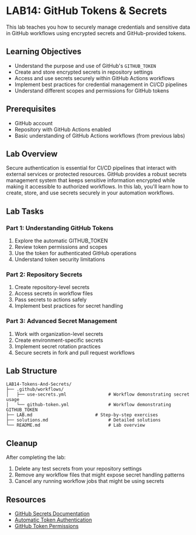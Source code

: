 # LAB14: GitHub Tokens & Secrets

This lab teaches you how to securely manage credentials and sensitive data in GitHub workflows using encrypted secrets and GitHub-provided tokens.

## Learning Objectives

- Understand the purpose and use of GitHub's `GITHUB_TOKEN`
- Create and store encrypted secrets in repository settings
- Access and use secrets securely within GitHub Actions workflows
- Implement best practices for credential management in CI/CD pipelines
- Understand different scopes and permissions for GitHub tokens

## Prerequisites

- GitHub account
- Repository with GitHub Actions enabled
- Basic understanding of GitHub Actions workflows (from previous labs)

## Lab Overview

Secure authentication is essential for CI/CD pipelines that interact with external services or protected resources. GitHub provides a robust secrets management system that keeps sensitive information encrypted while making it accessible to authorized workflows. In this lab, you'll learn how to create, store, and use secrets securely in your automation workflows.

## Lab Tasks

### Part 1: Understanding GitHub Tokens

1. Explore the automatic GITHUB_TOKEN
2. Review token permissions and scopes
3. Use the token for authenticated GitHub operations
4. Understand token security limitations

### Part 2: Repository Secrets

1. Create repository-level secrets
2. Access secrets in workflow files
3. Pass secrets to actions safely
4. Implement best practices for secret handling

### Part 3: Advanced Secret Management

1. Work with organization-level secrets
2. Create environment-specific secrets
3. Implement secret rotation practices
4. Secure secrets in fork and pull request workflows

## Lab Structure

```
LAB14-Tokens-And-Secrets/
├── .github/workflows/
│   ├── use-secrets.yml                # Workflow demonstrating secret usage
│   └── github-token.yml               # Workflow demonstrating GITHUB_TOKEN
├── LAB.md                        # Step-by-step exercises
├── solutions.md                       # Detailed solutions
└── README.md                          # Lab overview
```

## Cleanup

After completing the lab:
1. Delete any test secrets from your repository settings
2. Remove any workflow files that might expose secret handling patterns
3. Cancel any running workflow jobs that might be using secrets

## Resources

- [GitHub Secrets Documentation](https://docs.github.com/en/actions/security-guides/encrypted-secrets)
- [Automatic Token Authentication](https://docs.github.com/en/actions/security-guides/automatic-token-authentication)
- [GitHub Token Permissions](https://docs.github.com/en/actions/security-guides/automatic-token-authentication#permissions-for-the-github_token)

